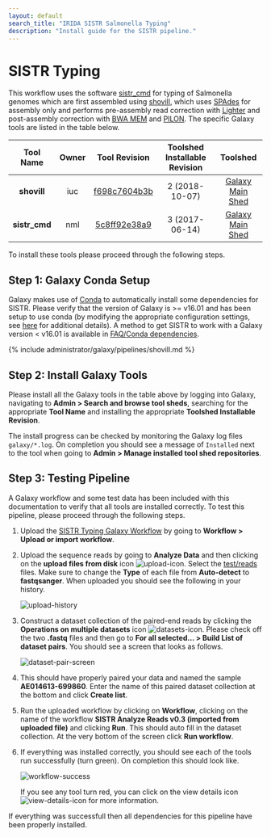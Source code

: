 ```yaml
---
layout: default
search_title: "IRIDA SISTR Salmonella Typing"
description: "Install guide for the SISTR pipeline."
---
```


SISTR Typing
============

This workflow uses the software [sistr_cmd][] for typing of Salmonella genomes which are first assembled using [shovill], which uses [SPAdes] for assembly only and performs pre-assembly read correction with [Lighter] and post-assembly correction with [BWA MEM] and [PILON].  The specific Galaxy tools are listed in the table below.

| Tool Name                 | Owner    | Tool Revision   | Toolshed Installable Revision | Toolshed             |
|:-------------------------:|:--------:|:---------------:|:-----------------------------:|:--------------------:|
| **shovill**               | iuc      | [f698c7604b3b]  | 2 (2018-10-07)                | [Galaxy Main Shed][] |
| **sistr_cmd**             | nml      | [5c8ff92e38a9]  | 3 (2017-06-14)                | [Galaxy Main Shed][] |

To install these tools please proceed through the following steps.

## Step 1: Galaxy Conda Setup

Galaxy makes use of [Conda][conda] to automatically install some dependencies for SISTR.  Please verify that the version of Galaxy is >= v16.01 and has been setup to use conda (by modifying the appropriate configuration settings, see [here][galaxy-config] for additional details).  A method to get SISTR to work with a Galaxy version < v16.01 is available in [FAQ/Conda dependencies][].

{% include administrator/galaxy/pipelines/shovill.md %}

## Step 2: Install Galaxy Tools

Please install all the Galaxy tools in the table above by logging into Galaxy, navigating to **Admin > Search and browse tool sheds**, searching for the appropriate **Tool Name** and installing the appropriate **Toolshed Installable Revision**.

The install progress can be checked by monitoring the Galaxy log files `galaxy/*.log`.  On completion you should see a message of `Installed` next to the tool when going to **Admin > Manage installed tool shed repositories**.

## Step 3: Testing Pipeline

A Galaxy workflow and some test data has been included with this documentation to verify that all tools are installed correctly.  To test this pipeline, please proceed through the following steps.

1. Upload the [SISTR Typing Galaxy Workflow][] by going to **Workflow > Upload or import workflow**.
2. Upload the sequence reads by going to **Analyze Data** and then clicking on the **upload files from disk** icon ![upload-icon][].  Select the [test/reads][] files.  Make sure to change the **Type** of each file from **Auto-detect** to **fastqsanger**.  When uploaded you should see the following in your history.

    ![upload-history][]

3. Construct a dataset collection of the paired-end reads by clicking the **Operations on multiple datasets** icon ![datasets-icon][].  Please check off the two **.fastq** files and then go to **For all selected... > Build List of dataset pairs**.  You should see a screen that looks as follows.

    ![dataset-pair-screen][]

4. This should have properly paired your data and named the sample **AE014613-699860**.  Enter the name of this paired dataset collection at the bottom and click **Create list**.
5. Run the uploaded workflow by clicking on **Workflow**, clicking on the name of the workflow **SISTR Analyze Reads v0.3 (imported from uploaded file)** and clicking **Run**.  This should auto fill in the dataset collection.  At the very bottom of the screen click **Run workflow**.
6. If everything was installed correctly, you should see each of the tools run successfully (turn green).  On completion this should look like.

    ![workflow-success]

    If you see any tool turn red, you can click on the view details icon ![view-details-icon][] for more information.

If everything was successfull then all dependencies for this pipeline have been properly installed.


[f698c7604b3b]: https://toolshed.g2.bx.psu.edu/view/iuc/shovill/f698c7604b3b
[5c8ff92e38a9]: https://toolshed.g2.bx.psu.edu/view/nml/sistr_cmd/5c8ff92e38a9
[SLURM]: https://slurm.schedmd.com
[PILON]: https://www.ncbi.nlm.nih.gov/pmc/articles/PMC4237348/
[BWA MEM]: https://github.com/lh3/bwa
[Lighter]: https://genomebiology.biomedcentral.com/articles/10.1186/s13059-014-0509-9
[SPAdes]: http://bioinf.spbau.ru/spades
[shovill]: https://github.com/tseemann/shovill/
[galaxy-config]: ../../setup#step-4-modify-configuration-file
[Galaxy Main Shed]: http://toolshed.g2.bx.psu.edu/
[SISTR Typing Galaxy Workflow]: ../test/sistr/sistr.ga
[upload-icon]: ../test/snvphyl/images/upload-icon.jpg
[test/reads]: ../test/sistr/reads
[upload-history]: ../test/sistr/images/upload-history.png
[datasets-icon]: ../test/snvphyl/images/datasets-icon.jpg
[dataset-pair-screen]: ../test/sistr/images/dataset-pair-screen.png
[workflow-success]: ../test/sistr/images/workflow-success.png
[view-details-icon]: ../test/snvphyl/images/view-details-icon.jpg
[conda]: https://conda.io/docs/intro.html
[bioconda]: https://bioconda.github.io/
[sistr_cmd]: https://github.com/peterk87/sistr_cmd
[FAQ/Conda dependencies]: ../../../faq#installing-conda-dependencies-in-galaxy-versions--v1601
[conda environment]: https://conda.io/docs/user-guide/tasks/manage-environments.html#saving-environment-variables
[GALAXY_MEMORY_MB]: https://planemo.readthedocs.io/en/latest/writing_advanced.html#developing-for-clusters-galaxy-slots-galaxy-memory-mb-and-galaxy-memory-mb-per-slot
